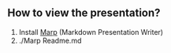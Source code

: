 ## How to view the presentation?

1. Install [Marp](https://yhatt.github.io/marp) (Markdown Presentation Writer)
2. ./Marp Readme.md
